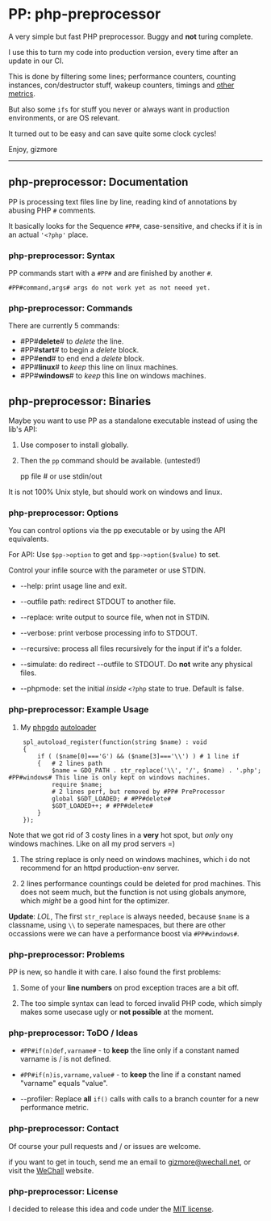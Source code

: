 # PP: php-preprocessor

A very simple but fast PHP preprocessor.
Buggy and **not** turing complete.

I use this to turn my code into production version, every time after an update in our CI.

This is done by filtering some lines;
performance counters, counting instances, con/destructor stuff, wakeup counters, timings and [other metrics](https://github.com/gizmore/phpgdo/blob/main/GDO/Perf/GDT_PerfBar.php#L35).

But also some `ifs` for stuff you never or always want in production environments, or are OS relevant.

It turned out to be easy and can save quite some clock cycles!

Enjoy,
gizmore

---

## php-preprocessor: Documentation

PP is processing text files line by line,
reading kind of annotations by abusing PHP `#` comments.

It basically looks for the Sequence `#PP#`, case-sensitive, and checks if it is in an actual `'<?php'` place.


### php-preprocessor: Syntax

PP commands start with a `#PP#` and are finished by another `#`.

    #PP#command,args# args do not work yet as not neeed yet.


### php-preprocessor: Commands

There are currently 5 commands:

 - #PP#**delete**# to *delete* the line.
 - #PP#**start**# to begin a *delete* block.
 - #PP#**end**# to end end a *delete* block.
 - #PP#**linux**# to *keep* this line on linux machines.
 - #PP#**windows**# to *keep* this line on windows machines.


## php-preprocessor: Binaries

Maybe you want to use PP as a standalone executable instead of using the lib's API:

1. Use composer to install globally.
2. Then the `pp` command should be available. (untested!)


    pp file # or use stdin/out
    
    
It is not 100% Unix style, but should work on windows and linux.


### php-preprocessor: Options

You can control options via the pp executable or by using the API equivalents.

For API: Use `$pp->option` to get and `$pp->option($value)` to set.

Control your infile source with the parameter or use STDIN.

 - --help: print usage line and exit.
 
 - --outfile path: redirect STDOUT to another file.
 
 - --replace: write output to source file, when not in STDIN.
 
 - --verbose: print verbose processing info to STDOUT.
 
 - --recursive: process all files recursively for the input if it's a folder.
 
 - --simulate: do redirect --outfile to STDOUT. Do **not** write any physical files.
 
 - --phpmode: set the initial *inside* `<?php` state to true. Default is false.
 

### php-preprocessor: Example Usage

1) My [phpgdo](https://github.com/gizmore/phpgdo)
 [autoloader](https://github.com/gizmore/phpgdo/blob/main/GDO7.php#L29)

```
    spl_autoload_register(function(string $name) : void
    {
        if ( ($name[0]==='G') && ($name[3]==='\\') ) # 1 line if
        {   # 2 lines path
            $name = GDO_PATH . str_replace('\\', '/', $name) . '.php'; #PP#windows# This line is only kept on windows machines.
            require $name;
            # 2 lines perf, but removed by #PP# PreProcessor
            global $GDT_LOADED; # #PP#delete#
            $GDT_LOADED++; # #PP#delete#
        }
    });
```


Note that we got rid of 3 costy lines in a **very** hot spot,
but *only* ony windows machines. Like on all my prod servers =)


1. The string replace is only need on windows machines, which i do not recommend for an httpd production-env server.

2. 2 lines performance countings could be deleted for prod machines. This does not seem much, but the function is not using  globals anymore, which *might* be a good hint for the optimizer.

**Update**: *LOL*, The first `str_replace` is always needed,
because `$name` is a classname, using `\\` to seperate namespaces,
but there are other occassions were we can have a performance boost via `#PP#windows#`.


### php-preprocessor: Problems

PP is new, so handle it with care. I also found the first problems:

1. Some of your **line numbers** on prod exception traces are a bit off.

2. The too simple syntax can lead to forced invalid PHP code,
which simply makes some usecase ugly or **not possible** at the moment.


### php-preprocessor: ToDO / Ideas

 - `#PP#if(n)def,varname#` - to **keep** the line only if a constant named varname is / is not defined.

 - `#PP#if(n)is,varname,value#` - to **keep** the line if a constant named "varname" equals "value".

 - --profiler: Replace **all** `if()` calls with calls to a branch counter for a new performance metric.


### php-preprocessor: Contact

Of course your pull requests and / or issues are welcome.

if you want to get in touch, send me an email to gizmore@wechall.net, or visit the
[WeChall](https://www.wechall.net) website.


### php-preprocessor: License

I decided to release this idea and code under the 
[MIT license](./LICENSE).
